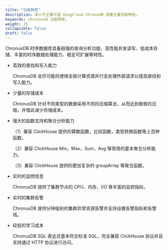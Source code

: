 ```yaml
---
title: "功能特性"
description: 本小节主要介绍 QingCloud ChronuDB 简要主要功能特性。 
keywords: chronusdb 功能特性, 
weight: 15
collapsible: false
draft: false
---
```




ChronusDB 时序数据库具备超强的查询分析功能、高性能并发读写、低成本存储、丰富的时序数据处理能力、稳定可扩展等特性。

- 高效的查找和写入能力

   ChronusDB 会尽可能的使用全部计算资源并行去处理外部请求以提高查找和写入能力。

- 少量的存储成本

   ChronusDB 针对不同类型的数据采用不同的压缩算法，从而达到极致的压缩，并借此减少存储成本。

- 强大的函数支持和聚合分析能力

   （1）兼容 ClickHouse 提供的算数函数，比较函数，类型转换函数等上百种函数。

   （2）兼容 ClickHouse Min，Max，Sum，Avg 等常用的基本聚合分析能力。

   （3）兼容 ClickHouse 提供的更加复杂的 groupArray 等聚合函数。

- 实时的监控信息

   ChronusDB 提供了集群节点的 CPU、内存、I/O 等丰富的监控指标。

- 实时的集群告警

  ChronusDB 提供分钟级别的集群异常资源告警并支持设置告警指标和告警线。

- 较低的学习成本

  ChronusDB SQL 表达式基本符合标准 SQL，完全兼容 ClickHouse 协议并且支持通过 HTTP 协议进行访问。
